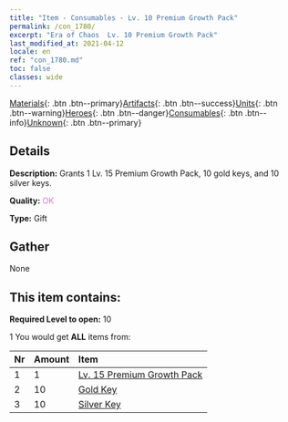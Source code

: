 ```yaml
---
title: "Item - Consumables - Lv. 10 Premium Growth Pack"
permalink: /con_1780/
excerpt: "Era of Chaos  Lv. 10 Premium Growth Pack"
last_modified_at: 2021-04-12
locale: en
ref: "con_1780.md"
toc: false
classes: wide
---
```

 [Materials](/Items/){: .btn .btn--primary}[Artifacts](/Items/Artifacts/){: .btn .btn--success}[Units](/Items/Units/){: .btn .btn--warning}[Heroes](/Items/Heroes/){: .btn .btn--danger}[Consumables](/Items/Consumables/){: .btn .btn--info}[Unknown](/Items/Unknown/){: .btn .btn--primary}

## Details
 **Description:** Grants 1 Lv. 15 Premium Growth Pack, 10 gold keys, and 10 silver keys.

 **Quality:** <span style="color: #DA70D6">OK</span>

 **Type:** Gift

## Gather

  None

## This item contains:

 **Required Level to open:** 10

 1 You would get **ALL** items  from:

  | Nr | Amount |     Item    |
  |:---|:-------|:------------|
  | 1 | 1 | [Lv. 15 Premium Growth Pack](/Items/con_1781/) | 
  | 2 | 10 | [Gold Key](/Items/con_783/) | 
  | 3 | 10 | [Silver Key](/Items/con_693/) | 
